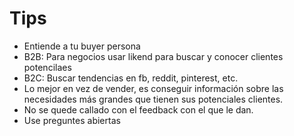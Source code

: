 # Tips

- Entiende a tu buyer persona
- B2B: Para negocios usar likend para buscar y conocer clientes potencilaes
- B2C: Buscar tendencias en fb, reddit, pinterest, etc.
- Lo mejor en vez de vender, es conseguir información sobre las necesidades más grandes que tienen sus potenciales clientes.
- No se quede callado con el feedback con el que le dan.
- Use preguntes abiertas
